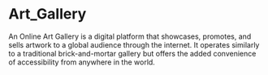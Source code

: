 # Art_Gallery
An Online Art Gallery is a digital platform that showcases, promotes, and sells artwork to a global audience through the internet. It operates similarly to a traditional brick-and-mortar gallery but offers the added convenience of accessibility from anywhere in the world.
